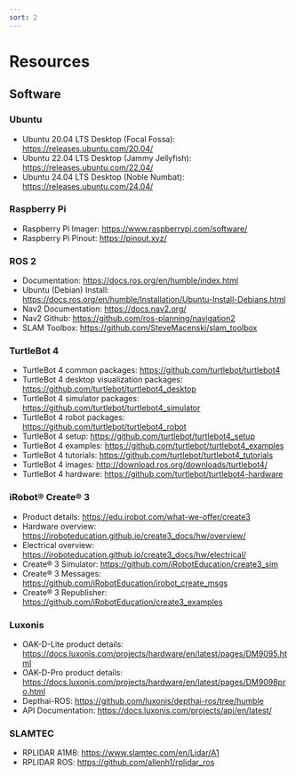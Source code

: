 ```yaml
---
sort: 2
---
```


# Resources

## Software

### Ubuntu 
  - Ubuntu 20.04 LTS Desktop (Focal Fossa): <https://releases.ubuntu.com/20.04/>
  - Ubuntu 22.04 LTS Desktop (Jammy Jellyfish): <https://releases.ubuntu.com/22.04/>
  - Ubuntu 24.04 LTS Desktop (Noble Numbat): <https://releases.ubuntu.com/24.04/>

### Raspberry Pi 
  - Raspberry Pi Imager: <https://www.raspberrypi.com/software/>
  - Raspberry Pi Pinout: <https://pinout.xyz/>

### ROS 2
  - Documentation: <https://docs.ros.org/en/humble/index.html>
  - Ubuntu (Debian) Install: <https://docs.ros.org/en/humble/Installation/Ubuntu-Install-Debians.html>
  - Nav2 Documentation: <https://docs.nav2.org/>
  - Nav2 Github: <https://github.com/ros-planning/navigation2>
  - SLAM Toolbox: <https://github.com/SteveMacenski/slam_toolbox>

### TurtleBot 4
  - TurtleBot 4 common packages: <https://github.com/turtlebot/turtlebot4>
  - TurtleBot 4 desktop visualization packages: <https://github.com/turtlebot/turtlebot4_desktop>
  - TurtleBot 4 simulator packages: <https://github.com/turtlebot/turtlebot4_simulator>
  - TurtleBot 4 robot packages: <https://github.com/turtlebot/turtlebot4_robot>
  - TurtleBot 4 setup: <https://github.com/turtlebot/turtlebot4_setup>
  - TurtleBot 4 examples: <https://github.com/turtlebot/turtlebot4_examples>
  - TurtleBot 4 tutorials: <https://github.com/turtlebot/turtlebot4_tutorials>
  - TurtleBot 4 images: <http://download.ros.org/downloads/turtlebot4/>
  - TurtleBot 4 hardware: <https://github.com/turtlebot/turtlebot4-hardware>

### iRobot® Create® 3
  - Product details: <https://edu.irobot.com/what-we-offer/create3>
  - Hardware overview: <https://iroboteducation.github.io/create3_docs/hw/overview/>
  - Electrical overview: <https://iroboteducation.github.io/create3_docs/hw/electrical/>
  - Create® 3 Simulator: <https://github.com/iRobotEducation/create3_sim>
  - Create® 3 Messages: <https://github.com/iRobotEducation/irobot_create_msgs>
  - Create® 3 Republisher: <https://github.com/iRobotEducation/create3_examples>

### Luxonis
  - OAK-D-Lite product details: <https://docs.luxonis.com/projects/hardware/en/latest/pages/DM9095.html>
  - OAK-D-Pro product details: <https://docs.luxonis.com/projects/hardware/en/latest/pages/DM9098pro.html>
  - Depthai-ROS: <https://github.com/luxonis/depthai-ros/tree/humble>
  - API Documentation: <https://docs.luxonis.com/projects/api/en/latest/>

### SLAMTEC
  - RPLIDAR A1M8: <https://www.slamtec.com/en/Lidar/A1>
  - RPLIDAR ROS: <https://github.com/allenh1/rplidar_ros>
